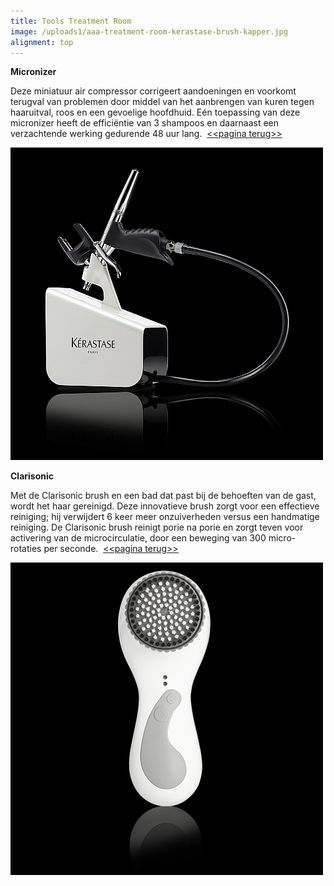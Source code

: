 ```yaml
---
title: Tools Treatment Room
image: /uploads1/aaa-treatment-room-kerastase-brush-kapper.jpg
alignment: top
---
```



**Micronizer**

Deze miniatuur air compressor corrigeert aandoeningen en voorkomt terugval van problemen door middel van het aanbrengen van kuren tegen haaruitval, roos en een gevoelige hoofdhuid. Eén toepassing van deze micronizer heeft de efficiëntie van 3 shampoos en daarnaast een verzachtende werking gedurende 48 uur lang.  [&lt;&lt;pagina terug&gt;&gt;](/nieuws/2016/12/30/treatment-room/)

![](/uploads1/versions/micronizer-1---x----500-500x---.jpg)

**Clarisonic**

Met de Clarisonic brush en een bad dat past bij de behoeften van de gast, wordt het haar gereinigd. Deze innovatieve brush zorgt voor een effectieve reiniging; hij verwijdert 6 keer meer onzuiverheden versus een handmatige reiniging. De Clarisonic brush reinigt porie na porie en zorgt teven voor activering van de microcirculatie, door een beweging van 300 micro-rotaties per seconde.  [&lt;&lt;pagina terug&gt;&gt;](/nieuws/2016/12/30/treatment-room/)

![](/uploads1/versions/clarisonic-brush-1---x----500-500x---.jpg)